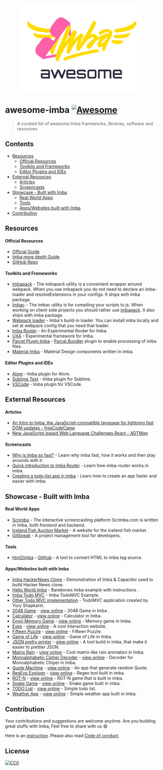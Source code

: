 <p align="center">
	<a href="http://imba.io" align="center" target="_blank">
		<img width="400" src="./icon/imba-awesome-logo.svg">
	</a>
</p>

# awesome-imba [![Awesome](https://cdn.rawgit.com/sindresorhus/awesome/d7305f38d29fed78fa85652e3a63e154dd8e8829/media/badge.svg)](https://github.com/sindresorhus/awesome)

> A curated list of awesome Imba frameworks, libraries, software and resources


## Contents

- [Resources](#resources)
	- [Official Resources](#official-resources)
	- [Toolkits and Frameworks](#toolkits-and-frameworks)
	- [Editor Plugins and IDEs](#editor-plugins-and-ides)
- [External Resources](#external-resources)
	- [Articles](#articles)
	- [Screencasts](#screencasts)
- [Showcase - Built with Imba](#showcase---built-with-imba)
	- [Real World Apps](#real-world-apps)
	- [Tools](#tools)
	- [Apps/Websites built with Imba](#appswebsites-built-with-imba)
- [Contribution](#contribution)

## Resources

#### Official Resources

- [Official Guide](http://imba.io)
- [Imba more depth Guide](https://imba.github.io/imba-guide/)
- [GitHub Repo](https://github.com/imba/imba)

#### Toolkits and Frameworks

- [Imbapack](https://github.com/imba/imba/blob/master/bin/imbapack) - The imbapack utility is a convenient wrapper around webpack. When you use imbapack you do not need to declare an imba-loader and resolveExtensions in your configs. It ships with imba package.
- [Imbac](https://github.com/imba/imba/blob/master/bin/imbac) - The imbac utility is for compiling your scripts to js. When working on client-side projects you should rather use [imbapack](https://github.com/imba/imba/blob/master/bin/imbapack). It also ships with imba package.
- [Webpack loader](https://github.com/imba/imba/blob/master/loader.js) - Imba's build-in loader. You can install imba locally and set at webpack config that you need that loader.
- [Imba Router](https://github.com/somebee/imba-router) - An Experimental Router for Imba.
- [UXA](https://github.com/somebee/uxa) - Experimental framework for Imba.
- [Parcel Plugin Imba](https://github.com/imba/parcel-plugin-imba) - [Parcel Bundler](https://parceljs.org/) plugin to enable 
processing of imba files.
- [Material Imba](https://github.com/nathanjohnson320/material-imba) - Material Design components written in imba.

#### Editor Plugins and IDEs

- [Atom](http://github.com/somebee/language-imba) - Imba plugin for Atom.
- [Sublime Text](http://github.com/somebee/sublime-imba) - Imba plugin for Sublime.
- [VSCode](http://github.com/somebee/vscode-imba) - Imba plugin for VSCode.

## External Resources

#### Articles

- [An Intro to Imba: the JavaScript-compatible language for lightning fast DOM updates - freeCodeCamp](https://medium.freecodecamp.org/introduction-to-imba-the-alternative-to-javascript-e2aa1e3d1769)
- [New JavaScript-based Web Language Challenges React - ADTMag](https://adtmag.com/articles/2016/01/14/imba-web-language.aspx)

#### Screencasts
- [Why is Imba so fast?](https://scrimba.com/p/pJkZsB/c6B9rAM) - Learn why imba fast, how it works and then play arounds with it.
- [Quick introduction to Imba Router](https://scrimba.com/playlist/pMvYcg) - Learn how imba-router works in imba.
- [Creating a todo-list app in Imba](https://scrimba.com/p/pDzDSZ/cRvRMSB) - Learn how to create an app faster and easier with imba.

## Showcase - Built with Imba

#### Real World Apps

- [Scrimba](http://scrimba.com) - The interactive screencasting platform Scrimba.com is written in Imba, both frontend and backend.
- [Iceland Fish Auction Market](https://rsf.is) - A website for the iceland fish market.
- [GitSpeak](https://gitspeak.com) - A project management tool for developers.

#### Tools

- [html2imba](http://konsumer.js.org/html2imba/) - [GitHub](https://github.com/konsumer/html2imba) - A tool to convert HTML to imba tag source.

#### Apps/Websites built with Imba

- [Imba HackerNews Clone](https://github.com/SamirHodzic/imba-capacitor-hn) - Demonstration of Imba & Capacitor used to build Hacker News clone.
- [Hello World Imba](https://github.com/imba/hello-world-imba) - Barebones Imba example with instructions .
- [Imba Todo MVC](https://github.com/somebee/todomvc-imba) -  Imba TodoMVC Example.
- [Other Todo MVC implementation](https://github.com/shapkarin/imba-todo) - TodoMVC application created by Yury Shapkarin.
- [2048 Game](https://github.com/taw/imba-2048) - [view online](https://taw.github.io/imba-2048) - 2048 Game in Imba .
- [Calculator](https://github.com/taw/imba-calculator) - [view online](https://taw.github.io/imba-calculator)  - Calculator in Imba.
- [Emoji Memory Game](https://github.com/taw/imba-emoji-memory) - [view online](https://taw.github.io/imba-emoji-memory) - Memory game in Imba.
- [Eyes](https://github.com/taw/imba-eyes) - [view online](https://taw.github.io/imba-eyes) - A cool interaction website.
- [Fifteen Puzzle](https://github.com/taw/imba-fifteen) - [view online](https://taw.github.io/imba-fifteen) - Fifteen Puzzle.
- [Game of Life](https://github.com/taw/imba-game-of-life) - [view online](https://taw.github.io/imba-game-of-life) - Game of Life in Imba.
- [JSON pretty printer](https://github.com/taw/imba-json-beautifier) - [view online](https://taw.github.io/imba-json-beautifier) - A tool build in imba, that make it easier to prettier JSON.
- [Matrix Rain](https://github.com/taw/imba-matrix-rain) - [view online](https://taw.github.io/imba-matrix-rain) - Cool matrix-like rain animation in Imba.
- [Monoalphabetic Cipher Decoder](https://github.com/taw/imba-monoalphabetic) - [view online](https://taw.github.io/imba-monoalphabetic) - Decoder for Monoalphabetic Chiper in Imba.
- [Quote Machine](https://github.com/taw/imba-quote-machine) - [view online](https://taw.github.io/imba-quote-machine) - An app that generate random Quote.
- [RegExp Explorer](https://github.com/taw/imba-regexp-explorer) - [view online](https://taw.github.io/imba-regexp-explorer) - Regex tool built in imba.
- [ROT-N](https://github.com/taw/imba-rotn) - [view online](https://taw.github.io/imba-rotn) - ROT-N game that is built in imba.
- [Snake Game](https://github.com/taw/imba-snake) - [view online](https://taw.github.io/imba-snake) - Snake game built in imba.
- [TODO List](https://github.com/taw/imba-todo-list) - [view online](https://taw.github.io/imba-todo-list) - Simple todo list.
- [Weather App](https://github.com/taw/imba-weather) - [view online](https://taw.github.io/imba-weather) - Simple weather app built in imba.


## Contribution
Your contributions and suggestions are welcome anytime. Are you building great stuffs with Imba, Feel free to share with 
us :smile: 

Here is an [instruction](./CONTRIBUTING.md). Please also read [Code of conduct](.github/CODE_OF_CONDUCT.md).

## License
[![CC0](http://mirrors.creativecommons.org/presskit/buttons/88x31/svg/cc-zero.svg)](http://creativecommons.org/publicdomain/zero/1.0/)
